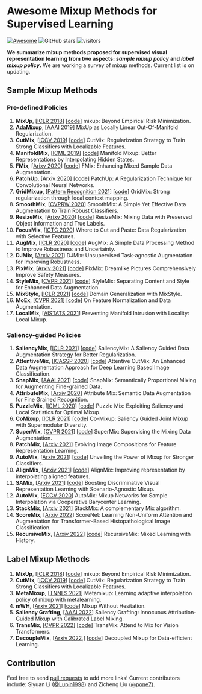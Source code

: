 # Awesome Mixup Methods for Supervised Learning
 [![Awesome](https://awesome.re/badge.svg)](https://awesome.re) ![GitHub stars](https://img.shields.io/github/stars/Westlake-AI/openmixup?color=green) ![visitors](https://visitor-badge.glitch.me/badge?page_id=Westlake-AI/openmixup)

**We summarize mixup methods proposed for supervised visual representation learning from two aspects: *sample mixup policy* and *label mixup policy*.**
We are working a survey of mixup methods. Current list is on updating.

## Sample Mixup Methods

### Pre-defined Policies
1. **MixUp**, [[ICLR 2018](https://arxiv.org/abs/1710.09412)] [[code](https://github.com/facebookresearch/mixup-cifar10)]
mixup: Beyond Empirical Risk Minimization.
2. **AdaMixup**, [[AAAI 2019](https://arxiv.org/abs/1710.09412)]
MixUp as Locally Linear Out-Of-Manifold Regularization.
3. **CutMix**, [[ICCV 2019](https://arxiv.org/abs/1905.04899)] [[code](https://github.com/clovaai/CutMix-PyTorch)]
CutMix: Regularization Strategy to Train Strong Classifiers with Localizable Features.
4. **ManifoldMix**, [[ICML 2019](https://arxiv.org/abs/1806.05236)] [[code](https://github.com/vikasverma1077/manifold_mixup)]
Manifold Mixup: Better Representations by Interpolating Hidden States.
5. **FMix**, [[Arixv 2020](https://arxiv.org/abs/2002.12047)] [[code](https://github.com/ecs-vlc/FMix)]
FMix: Enhancing Mixed Sample Data Augmentation.
6. **PatchUp**, [[Arxiv 2020](https://arxiv.org/abs/2006.07794)] [[code](https://github.com/chandar-lab/PatchUp)]
PatchUp: A Regularization Technique for Convolutional Neural Networks.
7. **GridMixup**, [[Pattern Recognition 2021](https://www.sciencedirect.com/science/article/pii/S0031320320303976)] [[code](https://github.com/IlyaDobrynin/GridMixup)]
GridMix: Strong regularization through local context mapping.
8. **SmoothMix**, [[CVPRW 2020](https://openaccess.thecvf.com/content_CVPRW_2020/html/w45/Lee_SmoothMix_A_Simple_Yet_Effective_Data_Augmentation_to_Train_Robust_CVPRW_2020_paper.html)]
SmoothMix: A Simple Yet Effective Data Augmentation to Train Robust Classifiers.
9. **ResizeMix**, [[Arixv 2020](https://arxiv.org/abs/2012.11101)] [[code](https://github.com/Westlake-AI/openmixup)]
ResizeMix: Mixing Data with Preserved Object Information and True Labels.
10. **FocusMix**, [[ICTC 2020](https://ieeexplore.ieee.org/abstract/document/9289404)]
Where to Cut and Paste: Data Regularization with Selective Features.
11. **AugMix**, [[ICLR 2020](https://arxiv.org/abs/1912.02781)] [[code](https://github.com/google-research/augmix)]
AugMix: A Simple Data Processing Method to Improve Robustness and Uncertainty.
12. **DJMix**, [[Arxiv 2021](https://openreview.net/pdf?id=0n3BaVlNsHI)]
DJMix: Unsupervised Task-agnostic Augmentation for Improving Robustness.
13. **PixMix**, [[Arxiv 2021](https://arxiv.org/abs/2112.05135)] [[code](https://github.com/andyzoujm/pixmix)]
PixMix: Dreamlike Pictures Comprehensively Improve Safety Measures.
14. **StyleMix**, [[CVPR 2021](https://openaccess.thecvf.com/content/CVPR2021/papers/Hong_StyleMix_Separating_Content_and_Style_for_Enhanced_Data_Augmentation_CVPR_2021_paper.pdf)] [[code](https://github.com/alsdml/StyleMix)]
StyleMix: Separating Content and Style for Enhanced Data Augmentation.
15. **MixStyle**, [[ICLR 2021](https://openreview.net/forum?id=6xHJ37MVxxp)] [[code](https://github.com/KaiyangZhou/mixstyle-release)]
Domain Generalization with MixStyle.
16. **MoEx**, [[CVPR 2021](https://arxiv.org/abs/2002.11102)] [[code](https://github.com/Boyiliee/MoEx)]
On Feature Normalization and Data Augmentation.
17. **LocalMix**, [[AISTATS 2021](https://arxiv.org/abs/2201.04368)]
Preventing Manifold Intrusion with Locality: Local Mixup.

### Saliency-guided Policies
1. **SaliencyMix**, [[ICLR 2021](https://arxiv.org/abs/2006.01791)] [[code](https://github.com/SaliencyMix/SaliencyMix)]
SaliencyMix: A Saliency Guided Data Augmentation Strategy for Better Regularization.
2. **AttentiveMix**, [[ICASSP 2020](https://arxiv.org/abs/2003.13048)] [[code](https://github.com/xden2331/attentive_cutmix)]
Attentive CutMix: An Enhanced Data Augmentation Approach for Deep Learning Based Image Classification.
3. **SnapMix**, [[AAAI 2021](https://arxiv.org/abs/2012.04846)] [[code](https://github.com/Shaoli-Huang/SnapMix)]
SnapMix: Semantically Proportional Mixing for Augmenting Fine-grained Data.
4. **AttributeMix**, [[Arxiv 2020](https://arxiv.org/abs/2004.02684)]
Attribute Mix: Semantic Data Augmentation for Fine Grained Recognition.
5. **PuzzleMix**, [[ICML 2020](https://arxiv.org/abs/2009.06962)] [[code](https://github.com/snu-mllab/PuzzleMix)]
Puzzle Mix: Exploiting Saliency and Local Statistics for Optimal Mixup.
6. **CoMixup**, [[ICLR 2021](https://openreview.net/forum?id=gvxJzw8kW4b)] [[code](https://github.com/snu-mllab/Co-Mixup)]
Co-Mixup: Saliency Guided Joint Mixup with Supermodular Diversity.
7. **SuperMix**, [[CVPR 2021](https://arxiv.org/abs/2003.05034)] [[code](https://github.com/alldbi/SuperMix)]
SuperMix: Supervising the Mixing Data Augmentation.
8. **PatchMix**, [[Arxiv 2021](https://arxiv.org/pdf/2106.09011.pdf)]
Evolving Image Compositions for Feature Representation Learning.
9. **AutoMix**, [[Arxiv 2021](https://arxiv.org/abs/2103.13027)] [[code](https://github.com/Westlake-AI/openmixup)]
Unveiling the Power of Mixup for Stronger Classifiers.
10. **AlignMix**, [[Arxiv 2021](https://arxiv.org/abs/2103.15375)] [[code](https://github.com/shashankvkt/AlignMixup_CVPR22)]
AlignMix: Improving representation by interpolating aligned features.
11. **SAMix**, [[Arxiv 2021](https://arxiv.org/abs/2111.15454)] [[code](https://github.com/Westlake-AI/openmixup)]
Boosting Discriminative Visual Representation Learning with Scenario-Agnostic Mixup.
12. **AutoMix**, [[ECCV 2020](https://www.ecva.net/papers/eccv_2020/papers_ECCV/papers/123550630.pdf)]
AutoMix: Mixup Networks for Sample Interpolation via Cooperative Barycenter Learning.
13. **StackMix**, [[Arxiv 2021](https://arxiv.org/abs/2011.12618)]
StackMix: A complementary Mix algorithm.
14. **ScoreMix**, [[Arxiv 2022](https://arxiv.org/pdf/2202.07570.pdf)]
ScoreNet: Learning Non-Uniform Attention and Augmentation for Transformer-Based Histopathological Image Classification.
15. **RecursiveMix**, [[Arxiv 2022](https://arxiv.org/pdf/2203.06844.pdf)] [[code](https://github.com/implus/RecursiveMix-pytorch)]
RecursiveMix: Mixed Learning with History.


## Label Mixup Methods
1. **MixUp**, [[ICLR 2018](https://arxiv.org/abs/1710.09412)] [[code](https://github.com/facebookresearch/mixup-cifar10)]
mixup: Beyond Empirical Risk Minimization.
2. **CutMix**, [[ICCV 2019](https://arxiv.org/abs/1905.04899)] [[code](https://github.com/clovaai/CutMix-PyTorch)]
CutMix: Regularization Strategy to Train Strong Classifiers with Localizable Features.
3. **MetaMixup**, [[TNNLS 2021](https://arxiv.org/abs/1908.10059)]
Metamixup: Learning adaptive interpolation policy of mixup with metalearning.
4. **mWH**, [[Arxiv 2021](https://arxiv.org/abs/2101.04342)] [[code](https://github.com/yuhao318/mwh)]
Mixup Without Hesitation.
5. **Saliency Grafting**, [[AAAI 2022](https://arxiv.org/abs/2112.08796)]
Saliency Grafting: Innocuous Attribution-Guided Mixup with Calibrated Label Mixing.
6. **TransMix**, [[CVPR 2022](https://arxiv.org/pdf/2111.09833.pdf)] [[code](https://github.com/Beckschen/TransMix)]
TransMix: Attend to Mix for Vision Transformers.
7. **DecoupleMix**, [[Arxiv 2022](https://arxiv.org/abs/2203.10761),] [[code](https://github.com/Westlake-AI/openmixup)]
Decoupled Mixup for Data-efficient Learning.


## Contribution

Feel free to send [pull requests](pulls) to add more links! Current contributors include: Siyuan Li ([@Lupin1998](https://github.com/Lupin1998)) and Zicheng Liu ([@pone7](https://github.com/pone7)).

